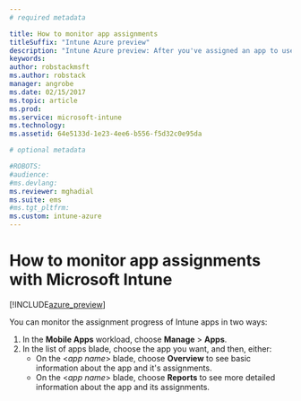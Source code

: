 ```yaml
---
# required metadata

title: How to monitor app assignmentstitleSuffix: "Intune Azure preview"
description: "Intune Azure preview: After you've assigned an app to users or devices, use this information to help you monitor its status."
keywords:
author: robstackmsft
ms.author: robstack
manager: angrobe
ms.date: 02/15/2017
ms.topic: article
ms.prod:
ms.service: microsoft-intune
ms.technology:
ms.assetid: 64e5133d-1e23-4ee6-b556-f5d32c0e95da

# optional metadata

#ROBOTS:
#audience:
#ms.devlang:
ms.reviewer: mghadial
ms.suite: ems
#ms.tgt_pltfrm:
ms.custom: intune-azure
---
```


# How to monitor app assignments with Microsoft Intune

[!INCLUDE[azure_preview](../includes/azure_preview.md)]

You can monitor the assignment progress of Intune apps in two ways:

1. In the **Mobile Apps** workload, choose **Manage** > **Apps**.
2. In the list of apps blade, choose the app you want, and then, either:
	- On the <*app name*> blade, choose **Overview** to see basic information about the app and it's assignments.
	- On the <*app name*> blade, choose **Reports** to see more detailed information about the app and its assignments.
